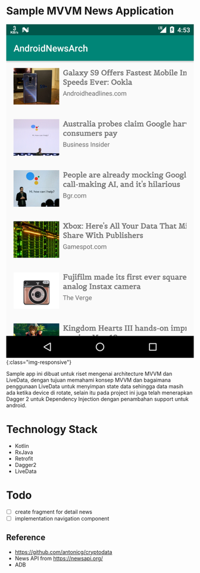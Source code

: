 # Sample MVVM News Application

![home image](ss/home.png){:class="img-responsive"}

Sample app ini dibuat untuk riset mengenai architecture MVVM dan LiveData, dengan tujuan memahami konsep MVVM
dan bagaimana penggunaan LiveData untuk menyimpan state data sehingga data masih ada ketika device di rotate,
selain itu pada project ini juga telah menerapkan Dagger 2 untuk Dependency Injection dengan penambahan support untuk android.


# Technology Stack

- Kotlin
- RxJava
- Retrofit
- Dagger2
- LiveData

# Todo
- [ ] create fragment for detail news
- [ ] implementation navigation component

## Reference
- https://github.com/antonicg/cryptodata
- News API from https://newsapi.org/
- ADB
